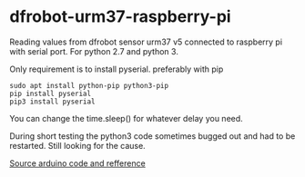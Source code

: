 # dfrobot-urm37-raspberry-pi
Reading values from dfrobot sensor urm37 v5 connected to raspberry pi with serial port. For python 2.7 and python 3.

Only requirement is to install pyserial. preferably with pip
```
sudo apt install python-pip python3-pip
pip install pyserial
pip3 install pyserial
```

You can change the time.sleep() for whatever delay you need.

During short testing the python3 code sometimes bugged out and had to be restarted. Still looking for the cause.

[Source arduino code and refference](https://wiki.dfrobot.com/URM37_V5.0_Ultrasonic_Sensor_SKU_SEN0001_)
